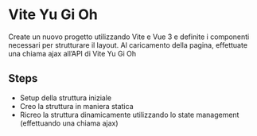 # Vite Yu Gi Oh

Create un nuovo progetto utilizzando Vite e Vue 3 e definite i componenti necessari per strutturare il layout. Al caricamento della pagina, effettuate una chiama ajax all’API di Vite Yu Gi Oh

## Steps
- Setup della struttura iniziale
- Creo la struttura in maniera statica
- Ricreo la struttura dinamicamente utilizzando lo state management (effettuando una chiama ajax)